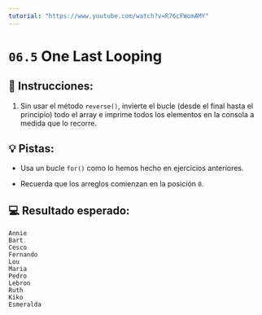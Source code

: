 ```yaml
---
tutorial: "https://www.youtube.com/watch?v=R76cFWomAMY"
---
```


# `06.5` One Last Looping

## 📝 Instrucciones:

1. Sin usar el método `reverse()`, invierte el bucle (desde el final hasta el principio) todo el array e imprime todos los elementos en la consola a medida que lo recorre.

## 💡 Pistas:

+ Usa un bucle `for()` como lo hemos hecho en ejercicios anteriores.

+ Recuerda que los arreglos comienzan en la posición `0`.

## 💻 Resultado esperado:

```text
Annie
Bart
Cesco
Fernando
Lou
Maria
Pedro
Lebron
Ruth
Kiko
Esmeralda
```
